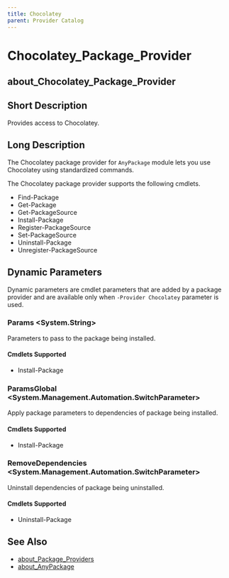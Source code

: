 ```yaml
---
title: Chocolatey
parent: Provider Catalog
---
```


# Chocolatey_Package_Provider

## about_Chocolatey_Package_Provider

## Short Description

Provides access to Chocolatey.

## Long Description

The Chocolatey package provider for `AnyPackage` module lets you use Chocolatey
using standardized commands.

The Chocolatey package provider supports the following cmdlets.

- Find-Package
- Get-Package
- Get-PackageSource
- Install-Package
- Register-PackageSource
- Set-PackageSource
- Uninstall-Package
- Unregister-PackageSource

## Dynamic Parameters

Dynamic parameters are cmdlet parameters that are added by a package provider
and are available only when `-Provider Chocolatey` parameter is used.

### Params <System.String>

Parameters to pass to the package being installed.

#### Cmdlets Supported

- Install-Package

### ParamsGlobal <System.Management.Automation.SwitchParameter>

Apply package parameters to dependencies of package being installed.

#### Cmdlets Supported

- Install-Package

### RemoveDependencies <System.Management.Automation.SwitchParameter>

Uninstall dependencies of package being uninstalled.

#### Cmdlets Supported

- Uninstall-Package

## See Also

- [about_Package_Providers](../../reference/about_Package_Providers.md)
- [about_AnyPackage](../../reference/about_AnyPackage.md)
